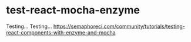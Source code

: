 # test-react-mocha-enzyme
Testing... Testing...
https://semaphoreci.com/community/tutorials/testing-react-components-with-enzyme-and-mocha

